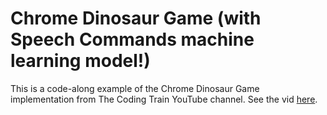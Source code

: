 # Chrome Dinosaur Game (with Speech Commands machine learning model!)

This is a code-along example of the Chrome Dinosaur Game implementation from The Coding Train YouTube channel. See the vid [here](https://www.youtube.com/watch?v=l0HoJHc-63Q).